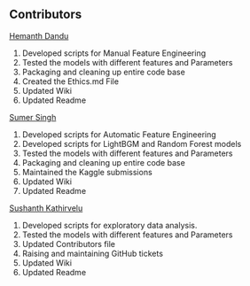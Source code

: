 ## Contributors

[Hemanth Dandu](https://github.com/hemanthme22) <br />
1. Developed scripts for Manual Feature Engineering
2. Tested the models with different features and Parameters
3. Packaging and cleaning up entire code base
4. Created the Ethics.md File
5. Updated Wiki 
6. Updated Readme
 
[Sumer Singh](https://github.com/srs96) <br />
1. Developed scripts for Automatic Feature Engineering
2. Developed scripts for LightBGM and Random Forest models
3. Tested the models with different features and Parameters
4. Packaging and cleaning up entire code base
5. Maintained the Kaggle submissions
6. Updated Wiki 
7. Updated Readme

[Sushanth Kathirvelu](https://github.com/Sushanth-Kathirvelu) <br />
1. Developed scripts for exploratory data analysis.
2. Tested the models with different features and Parameters
3. Updated Contributors file
4. Raising and maintaining GitHub tickets
5. Updated Wiki 
6. Updated Readme

